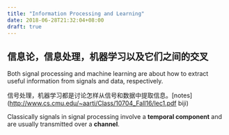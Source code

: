 ```yaml
---
title: "Information Processing and Learning"
date: 2018-06-28T21:32:04+08:00
draft: true
---
```

## 信息论，信息处理，机器学习以及它们之间的交叉
 Both signal processing and machine learning are about how to extract useful information from
signals and data, respectively.

信号处理，机器学习都是讨论怎样从信号和数据中提取信息。[notes](http://www.cs.cmu.edu/~aarti/Class/10704_Fall16/lec1.pdf biji)

Classically signals in signal processing involve a **temporal component** and are usually transmitted over a **channel**.